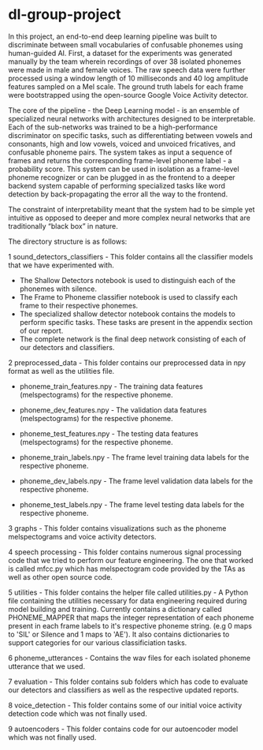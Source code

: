 # dl-group-project

In this project, an end-to-end deep learning pipeline was built to discriminate between small vocabularies of confusable phonemes using human-guided AI. First, a dataset for the experiments was generated manually by the team wherein recordings of over 38 isolated phonemes were made in male and female voices. The raw speech data were further processed using a window length of 10 milliseconds and 40 log amplitude features sampled on a Mel scale. The ground truth labels for each frame were bootstrapped using the open-source Google Voice Activity detector. 

The core of the pipeline - the Deep Learning model - is an ensemble of specialized neural networks with architectures designed to be interpretable. Each of the sub-networks was trained to be a high-performance discriminator on specific tasks, such as differentiating between vowels and consonants, high and low vowels, voiced and unvoiced fricatives, and confusable phoneme pairs. The system takes as input a sequence of frames and returns the corresponding frame-level phoneme label - a probability score. This system can be used in isolation as a frame-level phoneme recognizer or can be plugged in as the frontend to a deeper backend system capable of performing specialized tasks like word detection by back-propagating the error all the way to the frontend.

The constraint of interpretability meant that the system had to be simple yet intuitive as opposed to deeper and more complex neural networks that are traditionally “black box” in nature.

The directory structure is as follows:

1 sound_detectors_classifiers - This folder contains all the classifier models that we have experimented with.
- The Shallow Detectors notebook is used to distinguish each of the phonemes with silence.
- The Frame to Phoneme classifier notebook is used to classify each frame to their respective phonemes.
- The specialized shallow detector notebook contains the models to perform specific tasks. These tasks are present in the appendix section of our report.
- The complete network is the final deep network consisting of each of our detectors and classifiers.

2 preprocessed_data - This folder contains our preprocessed data in npy format as well as the utilities file.
- phoneme_train_features.npy - The training data features (melspectograms) for the respective phoneme.
- phoneme_dev_features.npy - The validation data features (melspectograms) for the respective phoneme.
- phoneme_test_features.npy - The testing data features (melspectograms) for the respective phoneme.

- phoneme_train_labels.npy - The frame level training data labels for the respective phoneme.
- phoneme_dev_labels.npy - The frame level validation data labels for the respective phoneme.
- phoneme_test_labels.npy - The frame level testing data labels for the respective phoneme.


3 graphs - This folder contains visualizations such as the phoneme melspectograms and voice activity detectors.

4 speech processing - This folder contains numerous signal processing code that we tried to perform our feature engineering.
The one that worked is called mfcc.py which has melspectogram code provided by the TAs as well as other open source code.

5 utilities - This folder contains the helper file called utilities.py - A Python file containing the utilities necessary for data engineering required during model building
and training. Currently contains a dictionary called PHONEME_MAPPER that maps the integer representation of each phoneme
present in each frame labels to it's respective phoneme string. (e.g 0 maps to 'SIL' or Silence and 1 maps to 'AE').
It also contains dictionaries to support categories for our various classificiation tasks.

6 phoneme_utterances - Contains the wav files for each isolated phoneme utterance that we used.

7 evaluation - This folder contains sub folders which has code to evaluate our detectors and classifiers as well as the respective updated reports.

8 voice_detection - This folder contains some of our initial voice activity detection code which was not finally used.

9 autoencoders - This folder contains code for our autoencoder model which was not finally used.





